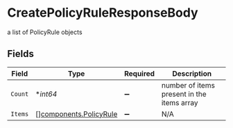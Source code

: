 # CreatePolicyRuleResponseBody

a list of PolicyRule objects


## Fields

| Field                                                            | Type                                                             | Required                                                         | Description                                                      |
| ---------------------------------------------------------------- | ---------------------------------------------------------------- | ---------------------------------------------------------------- | ---------------------------------------------------------------- |
| `Count`                                                          | **int64*                                                         | :heavy_minus_sign:                                               | number of items present in the items array                       |
| `Items`                                                          | [][components.PolicyRule](../../models/components/policyrule.md) | :heavy_minus_sign:                                               | N/A                                                              |
